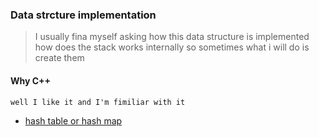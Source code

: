 ### Data strcture implementation

>  I usually fina myself asking how this data structure
> is implemented how does the stack works internally so
> sometimes what i will do is create them

#### Why C++

```
well I like it and I'm fimiliar with it
```
- [hash table or hash map](./hash_table/)